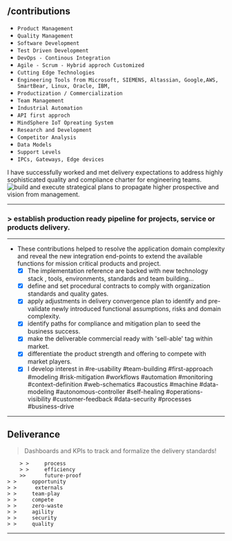 
##  /contributions
 - `Product Management`
 - `Quality Management`
 - `Software Development`
 - `Test Driven Development`
 - `DevOps - Continous Integration`
 - `Agile - Scrum - Hybrid approch Customized`
 - `Cutting Edge Technologies`
 - `Engineering Tools from Microsoft, SIEMENS, Altassian, Google,AWS,  		   SmartBear, Linux, Oracle, IBM,` 
 - `Productization / Commercialization`
 - `Team Management`
 - `Industrial Automation `
 - `API first approch`
 - `MindSphere IoT Opreating System`
 - `Research and Development`
 - `Competitor Analysis` 
 - `Data Models`
 - `Support Levels`
 - `IPCs, Gateways, Edge devices`

 I have successfully worked and met delivery expectations to address highly sophisticated quality and compliance charter for engineering teams.
![build and execute strategical plans to propagate higher prospective and vision from management.](https://encrypted-tbn0.gstatic.com/images?q=tbn:ANd9GcRGrxO69NuBQfY54KRwla4EuK4Ri_EODz0EKUJZfix77vdNZjTm&s)

 ----
 
### > establish production ready pipeline for projects, service or products delivery. 
-----
-	These contributions helped to resolve the application domain complexity and reveal the new integration end-points to extend the available functions for mission critical products and project. 
	 - [x]  The implementation reference are backed with new technology stack , tools, environments, standards and team building...
	 - [x]  define and set procedural contracts to comply with organization standards and quality gates.
	 - [x] apply adjustments in delivery convergence plan to identify and pre-validate newly introduced functional assumptions, risks and domain complexity.
	 - [x] identify paths for compliance and mitigation plan to seed the business success.
	 - [x]  make the deliverable commercial ready with 'sell-able' tag within market.
	 - [x] differentiate the product strength and offering to compete with market players.
	 - [x] I develop interest in #re-usability #team-building #first-approach #modeling #risk-mitigation #workflows #automation #monitoring #context-definition #web-schematics  #acoustics #machine #data-modeling #autonomous-controller #self-healing #operations-visibility #customer-feedback #data-security #processes #business-drive
----
 ## Deliverance
>	Dashboards and KPIs to track and formalize the delivery standards!
>

>
		> > 	process  
		> > 	efficiency
		>>  	future-proof 
	> >		opportunity 
	> >		 externals 
	> > 	team-play 
	> > 	compete 
	> > 	zero-waste 
	> > 	agility 
	> > 	security 
	> > 	quality 

---
<!--stackedit_data:
eyJoaXN0b3J5IjpbLTE5ODUwNDMxMTIsMTQ2MzkzNDY2MiwtND
g1MjI5Njg2LDU0NjAyNzcxNF19
-->